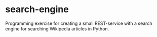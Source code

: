 # search-engine
Programming exercise for creating a small REST-service with a search engine for searching Wikipedia articles in Python.
